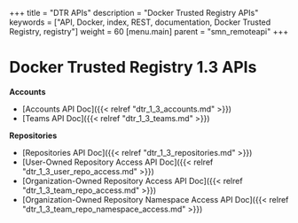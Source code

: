 +++
title = "DTR APIs"
description = "Docker Trusted Registry APIs"
keywords = ["API, Docker, index, REST, documentation, Docker Trusted Registry, registry"]
weight = 60
[menu.main]
parent = "smn_remoteapi"
+++

# Docker Trusted Registry 1.3 APIs

**Accounts**

- [Accounts API Doc]({{< relref "dtr_1_3_accounts.md" >}})
- [Teams API Doc]({{< relref "dtr_1_3_teams.md" >}})

**Repositories**

- [Repositories API Doc]({{< relref "dtr_1_3_repositories.md" >}})
- [User-Owned Repository Access API Doc]({{< relref "dtr_1_3_user_repo_access.md" >}})
- [Organization-Owned Repository Access API Doc]({{< relref "dtr_1_3_team_repo_access.md" >}})
- [Organization-Owned Repository Namespace Access API Doc]({{< relref "dtr_1_3_team_repo_namespace_access.md" >}})
